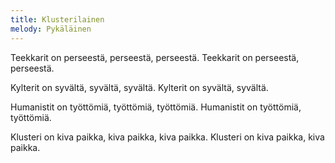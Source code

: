 ```yaml
---
title: Klusterilainen
melody: Pykäläinen
---
```


Teekkarit on perseestä,
perseestä, perseestä.
Teekkarit on perseestä, perseestä.

Kylterit on syvältä,
syvältä, syvältä.
Kylterit on syvältä, syvältä.

Humanistit on työttömiä,
työttömiä, työttömiä.
Humanistit on työttömiä, työttömiä.

Klusteri on kiva paikka,
kiva paikka, kiva paikka.
Klusteri on kiva paikka, kiva paikka.
